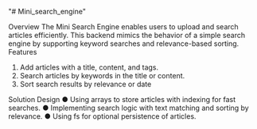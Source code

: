 "# Mini_search_engine" 

Overview
The Mini Search Engine enables users to upload and search articles efficiently. This backend mimics
the behavior of a simple search engine by supporting keyword searches and relevance-based sorting.
Features
1. Add articles with a title, content, and tags.
2. Search articles by keywords in the title or content.
3. Sort search results by relevance or date

Solution Design
● Using arrays to store articles with indexing for fast searches.
● Implementing search logic with text matching and sorting by relevance.
● Using fs for optional persistence of articles.
